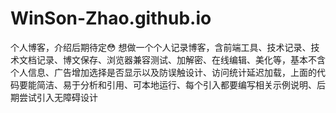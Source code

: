 # WinSon-Zhao.github.io
个人博客，介绍后期待定😳
想做一个个人记录博客，含前端工具、技术记录、技术文档记录、博文保存、浏览器兼容测试、加解密、在线编辑、美化等，基本不含个人信息、广告增加选择是否显示以及防误触设计、访问统计延迟加载，上面的代码要能简洁、易于分析和引用、可本地运行、每个引入都要编写相关示例说明、后期尝试引入无障碍设计